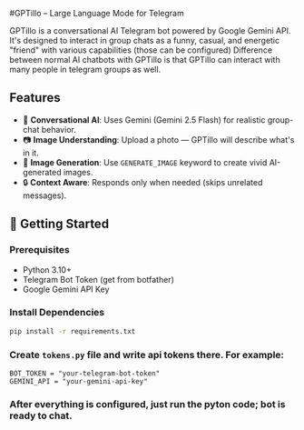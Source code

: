 #GPTillo – Large Language Mode for Telegram

GPTillo is a conversational AI Telegram bot powered by Google Gemini API. It's designed to interact in group chats as a funny, casual, and energetic "friend" with various capabilities (those can be configured)
Difference between normal AI chatbots with GPTillo is that GPTillo can interact with many people in telegram groups as well.

## Features

- 🧠 **Conversational AI**: Uses Gemini (Gemini 2.5 Flash) for realistic group-chat behavior.
- 📷 **Image Understanding**: Upload a photo — GPTillo will describe what's in it.
- 🎨 **Image Generation**: Use `GENERATE_IMAGE` keyword to create vivid AI-generated images.
- 🔒 **Context Aware**: Responds only when needed (skips unrelated messages).


## 🚀 Getting Started

### Prerequisites

- Python 3.10+
- Telegram Bot Token (get from botfather)
- Google Gemini API Key

### Install Dependencies

```bash
pip install -r requirements.txt
```

### Create ```tokens.py``` file and write api tokens there. For example:

```
BOT_TOKEN = "your-telegram-bot-token"
GEMINI_API = "your-gemini-api-key"

```

### After everything is configured, just run the pyton code; bot is ready to chat.